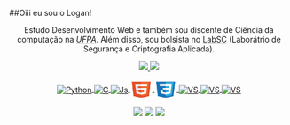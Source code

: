 ##Oiii eu sou o Logan!
<div>
    <p align="center">Estudo Desenvolvimento Web e também sou discente de Ciência da computação na <a href="https://www.instagram.com/ufpa_oficial/"><i>UFPA</i></a>. Além disso, sou bolsista no <a href="https://ppgcc.propesp.ufpa.br/index.php/br/pesquisa/grupos-de-pesquisa">LabSC</a> (Laborátrio de Segurança e Criptografia Aplicada).<p align="center">
  
  <div align="center">
  <a href="https://github.com/Logan-cic">
  <img height="150em" src="https://github-readme-stats.vercel.app/api?username=Logan-cic&show_icons=true&theme=dracula&include_all_commits=true&count_private=true"/>
  <img height="150em" src="https://github-readme-stats.vercel.app/api/top-langs/?username=Logan-cic&layout=compact&langs_count=7&theme=dracula"/>
</div>
  
  <div align="center" valign="top"><br>
    <img align="center" alt="Python" height="30" width="40" src="https://cdn.jsdelivr.net/gh/devicons/devicon/icons/python/python-original.svg">
    <img align="center" alt="C" height="30" width="40" src="https://cdn.jsdelivr.net/gh/devicons/devicon/icons/c/c-original.svg">
    <img align="center" alt="Js" height="30" width="40" src="https://cdn.jsdelivr.net/gh/devicons/devicon/icons/javascript/javascript-plain.svg">
    <img align="center" alt="HTML" height="30" width="40" src="https://raw.githubusercontent.com/devicons/devicon/master/icons/html5/html5-original.svg">
    <img align="center" alt="CSS" height="30" width="40" src="https://raw.githubusercontent.com/devicons/devicon/master/icons/css3/css3-original.svg">
    <img align="center" alt="VS" height="30" width="40" src="https://cdn.jsdelivr.net/gh/devicons/devicon/icons/vscode/vscode-original.svg" />
    <img align="center" alt="VS" height="30" width="40" src="https://cdn.jsdelivr.net/gh/devicons/devicon/icons/anaconda/anaconda-original.svg" />
    <img align="center" alt="VS" height="35" width="45" src="https://cdn.jsdelivr.net/gh/devicons/devicon/icons/jupyter/jupyter-original-wordmark.svg" /><br><br/>
  
  <div align="center">
    <a href="https://www.instagram.com/mr.logann/" target="_blank"><img src="https://img.shields.io/badge/-Instagram-%23E4405F?style=for-the-badge&logo=instagram&logoColor=white" target="_blank"></a>
    <a href="https://www.linkedin.com/in/davison-cardoso-168344237/" target="_blank"><img src="https://img.shields.io/badge/-LinkedIn-%230077B5?style=for-the-badge&logo=linkedin&logoColor=white" target="_blank"></a> 
    <a href="mailto:logancardoso4@gmail.com"><img src="https://img.shields.io/badge/-Gmail-%23333?style=for-the-badge&logo=gmail&logoColor=white" target="_blank"></a>     
 </div>
  

  
